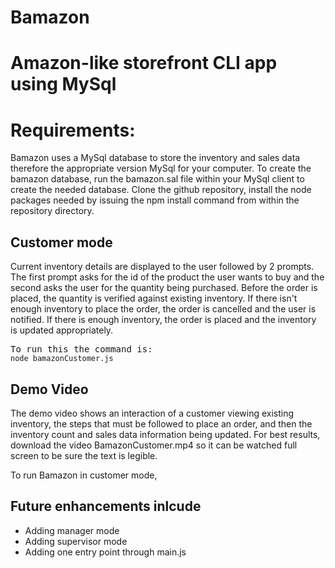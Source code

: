 # Bamazon
<h1>Amazon-like storefront CLI app using MySql</h1>

<h1>Requirements:</h1>
Bamazon uses a MySql database to store the inventory and sales data therefore the appropriate version MySql for your computer.  To create the bamazon database, run the bamazon.sal file within your MySql client to create the needed database. Clone the github repository, install the node packages needed by issuing the npm install command from within the repository directory.

<h2>Customer mode</h2>
Current inventory details are displayed to the user followed by 2 prompts. The first prompt asks for the id of the product the user wants to buy and the second asks the user for the quantity being purchased.  Before the order is placed, the quantity is verified against existing inventory.  If there isn't enough inventory to place the order, the order is cancelled and the user is notified.  If there is enough inventory, the order is placed and the inventory is updated appropriately.
<pre>To run this the command is: 
<code>node bamazonCustomer.js</code>
</pre>

<h2>Demo Video</h2>
The demo video shows an interaction of a customer viewing existing inventory, the steps that must be followed to place an order, and then the inventory count and sales data information being updated.  For best results, download the video BamazonCustomer.mp4 so it can be watched full screen to be sure the text is legible.

To run Bamazon in customer mode, 

<h2>Future enhancements inlcude</h2>
<ul>
    <li>Adding manager mode</li>
    <li>Adding supervisor mode</li>
    <li>Adding one entry point through main.js</li>
</ul>